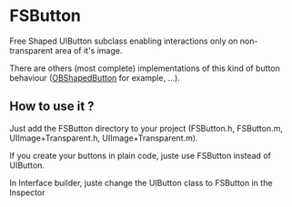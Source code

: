 FSButton
========

Free Shaped UIButton subclass enabling interactions only on non-transparent area of it's image.

There are others (most complete) implementations of this kind of button behaviour ([OBShapedButton](https://github.com/ole/OBShapedButton) for example, ...).


## How to use it ?
Just add the FSButton directory to your project (FSButton.h, FSButton.m, UIImage+Transparent.h, UIImage+Transparent.m).

If you create your buttons in plain code, juste use FSButton instead of UIButton.

In Interface builder, juste change the UIButton class to FSButton in the Inspector
